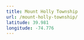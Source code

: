 ```yaml
---
title: Mount Holly Township
url: /mount-holly-township/
latitude: 39.981
longitude: -74.776
---
```

